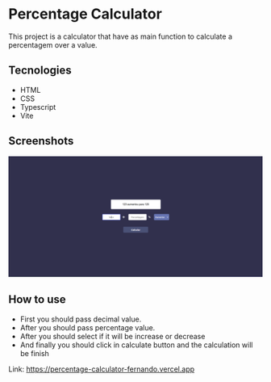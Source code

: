 # Percentage Calculator
This project is a calculator that have as main function to calculate a percentagem over a value.

## Tecnologies
- HTML
- CSS
- Typescript
- Vite

## Screenshots

<img src="./public/screenshots/screenshot-1.png" alt="Screenshot 1"/>

## How to use

- First you should pass decimal value.
- After you should pass percentage value.
- After you should select if it will be increase or decrease
- And finally you should click in calculate button and the calculation will be finish

Link: https://percentage-calculator-fernando.vercel.app
